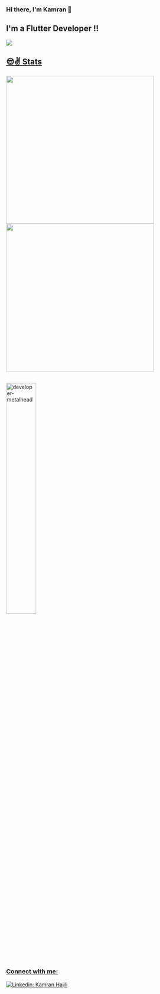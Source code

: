 ### Hi there, I'm Kamran 👋

## I'm a Flutter Developer !!



<p align="left"> <a href="https://github.com/khajili98/github-profile-trophy&row=1"> <img src="https://github-profile-trophy.vercel.app/?username=khajili98" 
</p>
 


## 😎✌ Stats  
<div align=left>
  <img width="400" src="https://readme-stats.clckblog.space/api?username=khajili98&theme=merko&show_icons=true&hide_border=true&count_private=true&include_all_commits=true" />
 
  <img width="400"  src="https://github-readme-streak-stats.herokuapp.com?user=khajili98&theme=merko&hide_border=true" />

</div>
<br>
 
 
   <img align="left"><img width="40%" src="https://readme-stats.clckblog.space/api/top-langs?username=khajili98&show_icons=true&theme=merko&layout=compact" alt="developer-metalhead" />  
 
 ### Connect with me:

[![Linkedin: Kamran Hajili](https://img.shields.io/badge/-KamranHajili-blue?style=flat-square&logo=Linkedin&logoColor=white&link=https://www.linkedin.com/in/kamran-hajili-4132a9209/)](https://www.linkedin.com/in/kamran-hajili-4132a9209/)

<!-- | 
<a href="https://github.com/anuraghazra/github-readme-stats"><img align="center" src="https://github-readme-stats.vercel.app/api?username=KHajili98&show_icons=true&include_all_commits=true&&theme=algolia&hide_border=true&count_private=true" alt="KHajili98's github stats" /></a>
 -->
<!-- | <a href="https://github.com/anuraghazra/github-readme-stats"><img align="center" src="https://github-readme-stats.vercel.app/api/top-langs/?username=KHajili98&show_icons=true&include_all_commits=true&layout=compact&theme=algolia&hide_border=true&count_private=true" /></a> |
| ------------- | ------------- |

 -->


